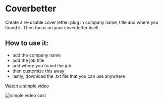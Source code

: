 # Coverbetter
Create a re-usable cover letter: plug in company name, title and where you found it. Then focus on your cover letter itself.

## How to use it:
- add the company name
- add the job title
- add where you found the job
- then customize this away
- lastly, download the .txt file that you can use anywhere

[Watch a simple video](http://recordit.co/kh4wwQwxKw)

![simple video cast](http://g.recordit.co/kh4wwQwxKw.gif)